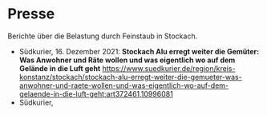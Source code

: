 # Presse

Berichte über die Belastung durch Feinstaub in Stockach.


* Südkurier, 16. Dezember 2021: 
  **Stockach Alu erregt weiter die Gemüter: Was Anwohner und Räte wollen und was eigentlich wo auf dem Gelände in die Luft geht**
  https://www.suedkurier.de/region/kreis-konstanz/stockach/stockach-alu-erregt-weiter-die-gemueter-was-anwohner-und-raete-wollen-und-was-eigentlich-wo-auf-dem-gelaende-in-die-luft-geht;art372461,10996081
* Südkurier, 
